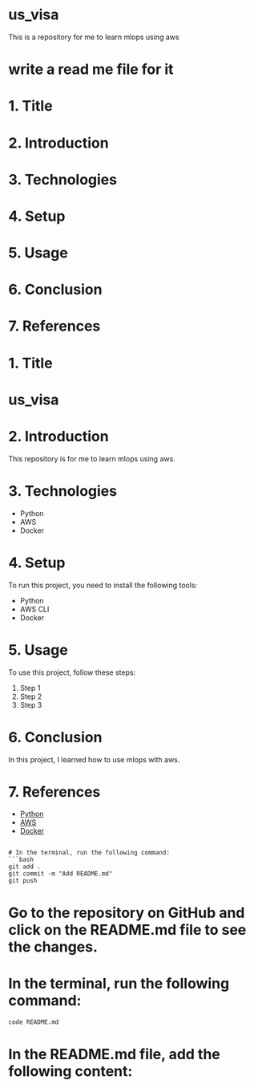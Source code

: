# us_visa
This is a repository for me to learn mlops using aws 

# write a read me file for it 

# 1. Title
# 2. Introduction
# 3. Technologies
# 4. Setup
# 5. Usage
# 6. Conclusion
# 7. References

# 1. Title
# us_visa

# 2. Introduction
This repository is for me to learn mlops using aws. 

# 3. Technologies
- Python
- AWS
- Docker

# 4. Setup
To run this project, you need to install the following tools:
- Python
- AWS CLI
- Docker

# 5. Usage
To use this project, follow these steps:
1. Step 1
2. Step 2
3. Step 3

# 6. Conclusion
In this project, I learned how to use mlops with aws. 

# 7. References
- [Python](https://www.python.org/)
- [AWS](https://aws.amazon.com/)
- [Docker](https://www.docker.com/)
```

# In the terminal, run the following command:
```bash
git add .
git commit -m "Add README.md"
git push
```

# Go to the repository on GitHub and click on the README.md file to see the changes. 

# In the terminal, run the following command:
```bash
code README.md
```

# In the README.md file, add the following content:
